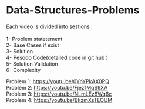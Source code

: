 # Data-Structures-Problems
Each video is divided into sestions :<br />
<br />
1- Problem statetement <br />
2- Base Cases if exist <br />
3- Solution <br />
4- Pesodo Code(detailed code in git hub )<br />
5- Solution Validation <br />
6- Complexity <br />

Problem 1: https://youtu.be/0YnYPkAX0PQ <br />
Problem 2: https://youtu.be/Fjez1MqS9XA <br />
Problem 3: https://youtu.be/NLmLEz8Wq6c <br />
Problem 4: https://youtu.be/BkzmXsTLOUM <br />
